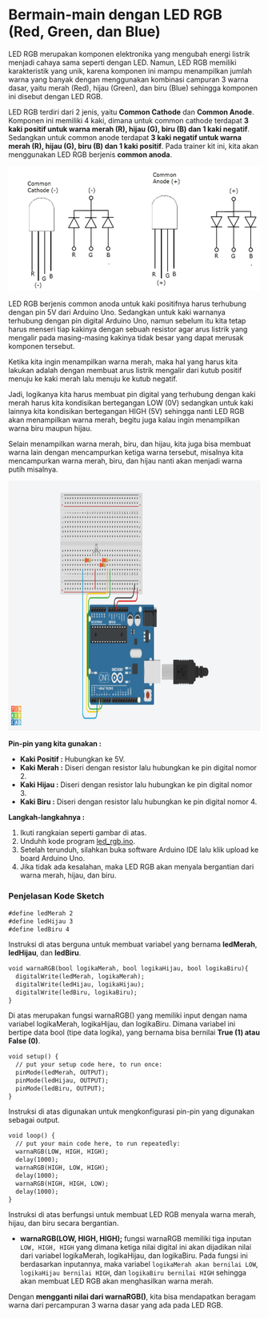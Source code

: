# Bermain-main dengan LED RGB (Red, Green, dan Blue)

LED RGB merupakan komponen elektronika yang mengubah energi listrik menjadi cahaya sama seperti dengan LED. Namun, LED RGB memiliki karakteristik yang unik, karena komponen ini mampu menampilkan jumlah warna yang banyak dengan menggunakan kombinasi campuran 3 warna dasar, yaitu merah (Red), hijau (Green), dan biru (Blue) sehingga komponen ini disebut dengan LED RGB.

LED RGB terdiri dari 2 jenis, yaitu **Common Cathode** dan **Common Anode**. Komponen ini memiliki 4 kaki, dimana untuk common cathode terdapat **3 kaki positif untuk warna merah (R), hijau (G), biru (B) dan 1 kaki negatif**. Sedangkan untuk common anode terdapat **3 kaki negatif untuk warna merah (R), hijau (G), biru (B) dan 1 kaki positif**. Pada trainer kit ini, kita akan menggunakan LED RGB berjenis **common anoda**.

<p align="center">
<img src="/Gambar/led-rgb.jpg" height="250">
</p>

LED RGB berjenis common anoda untuk kaki positifnya harus terhubung dengan pin 5V dari Arduino Uno. Sedangkan untuk kaki warnanya terhubung dengan pin digital Arduino Uno, namun sebelum itu kita tetap harus menseri tiap kakinya dengan sebuah resistor agar arus listrik yang mengalir pada masing-masing kakinya tidak besar yang dapat merusak komponen tersebut.

Ketika kita ingin menampilkan warna merah, maka hal yang harus kita lakukan adalah dengan membuat arus listrik mengalir dari kutub positif menuju ke kaki merah lalu menuju ke kutub negatif. 

Jadi, logikanya kita harus membuat pin digital yang terhubung dengan kaki merah harus kita kondisikan bertegangan LOW (0V) sedangkan untuk kaki lainnya kita kondisikan bertegangan HIGH (5V) sehingga nanti LED RGB akan menampilkan warna merah, begitu juga kalau ingin menampilkan warna biru maupun hijau.

Selain menampilkan warna merah, biru, dan hijau, kita juga bisa membuat warna lain dengan mencampurkan ketiga warna tersebut, misalnya kita mencampurkan warna merah, biru, dan hijau nanti akan menjadi warna putih misalnya.

<p align="center">
<img src="/Gambar/rangkaian-led-rgb.png" height="500">
</p>

**Pin-pin yang kita gunakan :**
* **Kaki Positif :** Hubungkan ke 5V.
* **Kaki Merah :** Diseri dengan resistor lalu hubungkan ke pin digital nomor 2.
* **Kaki Hijau :** Diseri dengan resistor lalu hubungkan ke pin digital nomor 3.
* **Kaki Biru :** Diseri dengan resistor lalu hubungkan ke pin digital nomor 4.

**Langkah-langkahnya :**
1. Ikuti rangkaian seperti gambar di atas.
2. Unduhh kode program [led_rgb.ino](https://github.com/userdw/Trainer_Mikrokontroler_Arduino/blob/main/A_GPIO%20sebagai%20Digital%20Output/03_Bermain-main%20dengan%20LED%20RGB%20(Red%2C%20Green%2C%20dan%20Blue)/led_rgb.ino).
3. Setelah terunduh, silahkan buka software Arduino IDE lalu klik upload ke board Arduino Uno.
4. Jika tidak ada kesalahan, maka LED RGB akan menyala bergantian dari warna merah, hijau, dan biru.

### Penjelasan Kode Sketch

```
#define ledMerah 2
#define ledHijau 3
#define ledBiru 4
```
Instruksi di atas berguna untuk membuat variabel yang bernama **ledMerah**, **ledHijau**, dan **ledBiru**.

```
void warnaRGB(bool logikaMerah, bool logikaHijau, bool logikaBiru){
  digitalWrite(ledMerah, logikaMerah);
  digitalWrite(ledHijau, logikaHijau);
  digitalWrite(ledBiru, logikaBiru);
}
```
Di atas merupakan fungsi warnaRGB() yang memiliki input dengan nama variabel logikaMerah, logikaHijau, dan logikaBiru. Dimana variabel ini bertipe data bool (tipe data logika), yang bernama bisa bernilai **True (1) atau False (0)**.

```
void setup() {
  // put your setup code here, to run once:
  pinMode(ledMerah, OUTPUT);
  pinMode(ledHijau, OUTPUT);
  pinMode(ledBiru, OUTPUT);
}
```
Instruksi di atas digunakan untuk mengkonfigurasi pin-pin yang digunakan sebagai output.

```
void loop() {
  // put your main code here, to run repeatedly:
  warnaRGB(LOW, HIGH, HIGH);
  delay(1000);
  warnaRGB(HIGH, LOW, HIGH);
  delay(1000);
  warnaRGB(HIGH, HIGH, LOW);
  delay(1000);
}
```
Instruksi di atas berfungsi untuk membuat LED RGB menyala warna merah, hijau, dan biru secara bergantian.
* **warnaRGB(LOW, HIGH, HIGH);** fungsi warnaRGB memiliki tiga inputan ```LOW, HIGH, HIGH``` yang dimana ketiga nilai digital ini akan dijadikan nilai dari variabel logikaMerah, logikaHijau, dan logikaBiru. Pada fungsi ini berdasarkan inputannya, maka variabel ```logikaMerah akan bernilai LOW```, ```logikaHijau bernilai HIGH```, dan ```logikaBiru bernilai HIGH``` sehingga akan membuat LED RGB akan menghasilkan warna merah.

Dengan **mengganti nilai dari warnaRGB()**, kita bisa mendapatkan beragam warna dari percampuran 3 warna dasar yang ada pada LED RGB.

